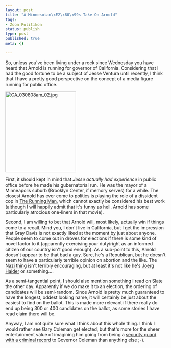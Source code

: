```yaml
--- 
layout: post
title: "A Minnesotan\xE2\x80\x99s Take On Arnold"
tags: 
- Zoon Politikon
status: publish
type: post
published: true
meta: {}

---
```

So, unless you've been living under a rock since Wednesday you have heard that Arnold is running for governor of California. Considering that I had the good fortune to be a subject of Jesse Ventura until recently, I think that I have a pretty good perspective on the concept of a media figure running for public office.

<img alt="CA_030808am_02.jpg" src="http://www.brethorsting.com/blog/images/arnolds.jpg" width="221" height="252" border="0" />

First, it should kept in mind that <i>Jesse actually had experience</i> in public office before he made his gubernatorial run. He was the mayor of a Minneapolis suburb (Brooklyn Center, if memory serves) for a while. The closest Arnold has ever come to politics is playing the role of a dissident cop in <a href="http://us.imdb.com/Title?0093894">The Running Man</a>, which cannot exactly be considered his best work (although I will happily admit that it's funny as hell. Arnold has some particularly atrocious one-liners in that movie).

Second, I am willing to bet that Arnold will, most likely, actually win if things come to a recall. Mind you, I don't live in California, but I get the impression that Gray Davis is not exactly liked at the moment by just about anyone. People seem to come out in droves for elections if there is some kind of novel factor to it (apparently exercising your duty/right as an informed citizen of our country isn't good enough). As a sub-point to this, Arnold doesn't appear to be that bad a guy. Sure, he's a Republican, but he doesn't seem to have a particularly terrible opinion on abortion and the like. The <a href="http://slate.msn.com/id/2086742/">Nazi thing</a> isn't terribly encouraging, but at least it's not like he's <a href="http://www.adl.org/backgrounders/joerg_haider.asp">Joerg Haider</a> or something....

As a semi-tangential point, I should also mention something I read on Slate the other day. Apparently if we do make it to an election, the ordering of candidates will be semi-random. Since Arnold is pretty much guaranteed to have the longest, oddest looking name, it will certainly be just about the easiest to find on the ballot. This is made more relevant if there really do end up being 300 or 400 candidates on the ballot, as some stories I have read claim there will be.

Anyway, I am not quite sure what I think about this whole thing. I think I would rather see Gary Coleman get elected, but that's more for the sheer entertainment value of imagining him going from being a <a href="http://www.eonline.com/News/Court/9808.coleman.html">security guard with a criminal record</a> to Governor Coleman than anything else ;-).
